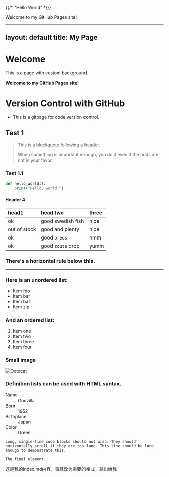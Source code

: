 {{/*  "Hello World"   */}}
<!-- You can add more HTML content here -->
<p>Welcome to my GitHub Pages site!</p>

---
layout: default
title: My Page
---

# Welcome
This is a page with custom background.

<!-- Text can be **bold**, _italic_, or ~~strikethrough~~. -->
**Welcome to my GitHub Pages site!**

<!-- [Link to another page](./another-page.html). -->

<!-- There should be whitespace between paragraphs.

There should be whitespace between paragraphs. We recommend including a README, or a file with information about your project. -->

# Version Control with GitHub
- This is a gitpage for code version control.


## Test 1

> This is a blockquote following a header.
>
> When something is important enough, you do it even if the odds are not in your favor.

### Test 1.1

```python
def hello_world():
    print("Hello, world!") 
```

#### Header 4


| head1        | head two          | three |
|:-------------|:------------------|:------|
| ok           | good swedish fish | nice  |
| out of stock | good and plenty   | nice  |
| ok           | good `oreos`      | hmm   |
| ok           | good `zoute` drop | yumm  |

### There's a horizontal rule below this.

* * *

### Here is an unordered list:

*   Item foo
*   Item bar
*   Item baz
*   Item zip

### And an ordered list:

1.  Item one
1.  Item two
1.  Item three
1.  Item four



### Small image

![Octocat](https://github.githubassets.com/images/icons/emoji/octocat.png)

### Definition lists can be used with HTML syntax.

<dl>
<dt>Name</dt>
<dd>Godzilla</dd>
<dt>Born</dt>
<dd>1952</dd>
<dt>Birthplace</dt>
<dd>Japan</dd>
<dt>Color</dt>
<dd>Green</dd>
</dl>

```
Long, single-line code blocks should not wrap. They should horizontally scroll if they are too long. This line should be long enough to demonstrate this.
```

```
The final element.
```
这是我的index.md内容，将其改为需要的格式，输出给我
